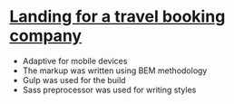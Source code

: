 <h1><a href="https://dimariia.github.io/travel/">Landing for a travel booking company</a></h1>


<ul>
<li>Adaptive for mobile devices</li>
<li>The markup was written using BEM methodology</li>
<li>Gulp was used for the build</li>
<li>Sass preprocessor was used for writing styles</li>
</ul>
